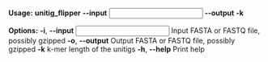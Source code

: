 **Usage:** **unitig\_flipper** **\--input** <input> **\--output** <output> **\-k** <k>

**Options:**
  **\-i**, **\--input** <input>    Input FASTA or FASTQ file, possibly gzipped
  **\-o**, **\--output** <output>  Output FASTA or FASTQ file, possibly gzipped
  **\-k** <k>                 k-mer length of the unitigs
  **\-h**, **\--help**             Print help
